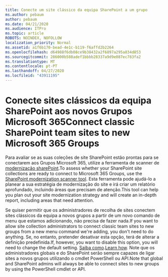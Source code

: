 ```yaml
---
title: Conecte um site clássico da equipa SharePoint a um grupo
ms.author: pebaum
author: pebaum
ms.date: 04/21/2020
ms.audience: ITPro
ms.topic: article
ROBOTS: NOINDEX, NOFOLLOW
localization_priority: Normal
ms.assetid: a1f6b170-bead-4e1c-b119-f6affd2b2264
ms.openlocfilehash: d64988f6db08ce9b38432a2f6897a295a834d853
ms.sourcegitcommit: 286000b588adef1bbbb28337a9d9e087ec783fa2
ms.translationtype: MT
ms.contentlocale: pt-PT
ms.lasthandoff: 04/27/2020
ms.locfileid: "43911195"
---
```

# <a name="connect-classic-sharepoint-team-sites-to-new-microsoft-365-groups"></a><span data-ttu-id="6e462-102">Conecte sites clássicos da equipa SharePoint aos novos Grupos Microsoft 365</span><span class="sxs-lookup"><span data-stu-id="6e462-102">Connect classic SharePoint team sites to new Microsoft 365 Groups</span></span>

<span data-ttu-id="6e462-103">Para avaliar se as suas coleções de site SharePoint estão prontas para se conectarem aos Grupos Microsoft 365, utilize a ferramenta de scanner de [modernização sharePoint](https://go.microsoft.com/fwlink/?linkid=873066).</span><span class="sxs-lookup"><span data-stu-id="6e462-103">To assess whether your SharePoint site collections are ready to connect to Microsoft 365 Groups, use the [SharePoint modernization scanner tool](https://go.microsoft.com/fwlink/?linkid=873066).</span></span> <span data-ttu-id="6e462-104">Esta ferramenta pode ajudá-lo a planear a sua estratégia de modernização do site e irá criar um relatório aprofundado, incluindo áreas que precisam de atenção.</span><span class="sxs-lookup"><span data-stu-id="6e462-104">This tool can help you plan out your site modernization strategy and will create an in-depth report, including areas that need attention.</span></span>
  
<span data-ttu-id="6e462-105">Se quiser permitir que os administradores de recolha de sites conectem sites clássicos da equipa a novos grupos a partir de um novo comando de menu que estamos adicionando, não precisa de fazer nada.</span><span class="sxs-lookup"><span data-stu-id="6e462-105">If you want to allow site collection administrators to connect classic team sites to new groups from a new menu command we're adding, you don't need to do anything.</span></span> <span data-ttu-id="6e462-106">Se, no entanto, pretender desativar esta opção, terá de alterar a definição predefinida.</span><span class="sxs-lookup"><span data-stu-id="6e462-106">If, however, you want to disable this option, you will need to change the default setting.</span></span> <span data-ttu-id="6e462-107">[Saiba como](https://go.microsoft.com/fwlink/?linkid=2004316).</span><span class="sxs-lookup"><span data-stu-id="6e462-107">[Learn how](https://go.microsoft.com/fwlink/?linkid=2004316).</span></span> <span data-ttu-id="6e462-108">Note que os administradores globais e do SharePoint serão sempre capazes de ligar sites a novos grupos utilizando o cmdlet PowerShell ou API.</span><span class="sxs-lookup"><span data-stu-id="6e462-108">Note that global and SharePoint admins will always be able to connect sites to new groups by using the PowerShell cmdlet or API.</span></span>
  


